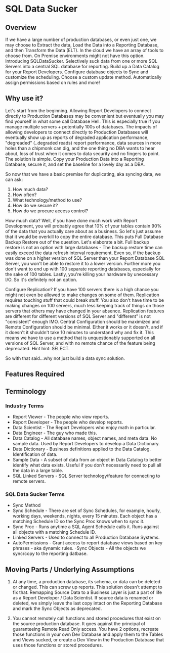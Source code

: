 # SQL Data Sucker

## Overview

If we have a large number of production databases, or even just one, we may choose to Extract the data, Load the Data into a Reporting Database, and then Transform the Data (ELT).  In the cloud we have an array of tools to choose from.  On Premise environments might not have this option.  Introducing SQLDataSucker.  Selectively suck data from one or more SQL Servers into a central SQL database for reporting.  Build up a Data Catalog for your Report Developers.  Configure database objects to Sync and customize the scheduling.  Choose a custom update method.  Automatically assign permissions based on rules and more!

## Why use it?

Let's start from the beginning.  Allowing Report Developers to connect directly to Production Databases may be convenient but eventually you may find yourself in what some call Database Hell.  This is especially true if you manage multiple servers + potentially 100s of databases.  The impacts of allowing developers to connect directly to Production Databases will eventually show up as reports of degraded application performance, "degreaded" (..degraded reads) report performance, data sources in more holes than a chipmonk can dig, and the one thing no DBA wants to hear about, loss of trust when it comes to data security and no fingers to point.  The solution is simple.  Copy your Production Data into a Reporting Database, secure it, and set the baseline for a lovely day as a DBA.

So now that we have a basic premise for duplicating, aka syncing data, we can ask:

1. How much data?
2. How often?
3. What technology/method to use?
4. How do we secure it?
5. How do we procure access control?

How much data?  Well, if you have done much work with Report Development, you will probably agree that 10% of your tables contain 90% of the data that you actually care about as a business.  So let's just assume that it would be overkill to copy the entire database.  This puts Full Database Backup Restore out of the question.  Let's elaborate a bit.  Full backup restore is not an option with large databases - The backup restore time can easily exceed the data refresh interval requirement.  Even so, if the backup was done on a higher version of SQL Server than your Report Database SQL Server, you won't be able to restore it to a lower version.  Further more you don't want to end up with 100 separate reporting databases, especially for the sake of 100 tables.  Lastly, you're killing your hardware by unecessary I/O.  So it's definitely not an option.

Configure Replication?  If you have 100 servers there is a high chance you might not even be allowed to make changes on some of them.  Replication requires touching stuff that could break stuff.  You also don't have time to be making changes on 100 servers, much less  keeping track of things on those servers that others may have changed in your absence.  Replication features are different for different versions of SQL Server and "different" is not "consistent" enough IMO.  Central Configuration should be maximized and Remote Configuration should be minimal.  Either it works or it doesn't, and if it doesn't it shouldn't take 10 minutes to understand why and fix it.  This means we have to use a method that is unquestionably supported on all versions of SQL Server, and with no remote chance of the feature being deprecated.  Hint hint: SELECT.

So with that said...why not just build a data sync solution.

## Features Required

<in the Project Board>

## Terminology

### Industry Terms
- Report Viewer - The people who view reports.
- Report Developer - The people who develop reports.
- Data Scientist - The Report Developers who enjoy math in particular.
- Data Engineer - The guy who made this.
- Data Catalog - All database names, object names, and meta data.  No sample data.  Used by Report Developers to develop a Data Dictionary.
- Data Dictionary - Business definitions applied to the Data Catalog.  Identification of data.
- Sample Data - A subset of data from an object in Data Catalog to better identify what data exists.  Useful if you don't necessarily need to pull all the data in a large table.
- SQL Linked Servers - SQL Server technology/feature for connecting to remote servers.

### SQL Data Sucker Terms
- Sync Method
- Sync Schedule - There are set of Sync Schedules, for example, hourly, working days, weekends, nights, every 15 minutes.  Each object has a matching Schedule ID so the Sync Proc knows when to sync it.
- Sync Proc - Runs anytime a SQL Agent Schedule calls it.  Runs against all objects with a matching Schedule ID.
- Linked Servers - Used to connect to all Production Database Systems.
- AutoPermissions - Grant access to report database views based on key phrases - aka dynamic rules.
-Sync Objects - All the objects we sync/copy to the reporting datbase.

## Moving Parts / Underlying Assumptions

1. At any time, a production database, its schema, or data can be deleted or changed.  This can screw up reports.  This solution doesn't attempt to fix that.  Remapping Source Data to a Business Layer is just a part of life as a Report Developer / Data Scientist.  If source data is renamed or deleted, we simply leave the last copy intact on the Reporting Database and mark the Sync Objects as deprecated.

2. You cannot remotely call functions and stored procedures that exist on the source production database.  It goes against the principal of guaranteeing Remote Read Only access.  You have 2 options, recreate those functions in your own Dev Database and apply them to the Tables and Views sucked, or create a Dev View in the Production Database that uses those functions or stored procedures.

